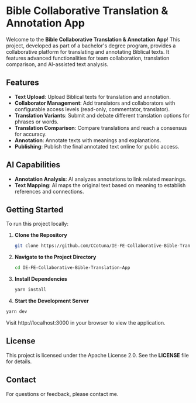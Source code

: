 # Bible Collaborative Translation & Annotation App

Welcome to the **Bible Collaborative Translation & Annotation App**! This project, developed as part of a bachelor's degree program, provides a collaborative platform for translating and annotating Biblical texts. It features advanced functionalities for team collaboration, translation comparison, and AI-assisted text analysis.

## Features

- **Text Upload**: Upload Biblical texts for translation and annotation.
- **Collaborator Management**: Add translators and collaborators with configurable access levels (read-only, commentator, translator).
- **Translation Variants**: Submit and debate different translation options for phrases or words.
- **Translation Comparison**: Compare translations and reach a consensus for accuracy.
- **Annotation**: Annotate texts with meanings and explanations.
- **Publishing**: Publish the final annotated text online for public access.

## AI Capabilities

- **Annotation Analysis**: AI analyzes annotations to link related meanings.
- **Text Mapping**: AI maps the original text based on meaning to establish references and connections.

## Getting Started

To run this project locally:

1. **Clone the Repository**

   ```bash
   git clone https://github.com/CCotuna/IE-FE-Collaborative-Bible-Translation-App.git

2. **Navigate to the Project Directory**

   ```bash
   cd IE-FE-Collaborative-Bible-Translation-App

3. **Install Dependencies**

   ```bash
   yarn install

4.  **Start the Development Server**

   ```bash
   yarn dev
   ```

Visit http://localhost:3000 in your browser to view the application.

## License
This project is licensed under the Apache License 2.0. See the **LICENSE** file for details.

## Contact
For questions or feedback, please contact me.
